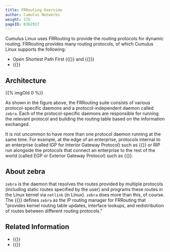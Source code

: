 ```yaml
---
title: FRRouting Overview
author: Cumulus Networks
weight: 175
pageID: 8362917
---
```

Cumulus Linux uses FRRouting to provide the routing protocols for dynamic routing. FRRouting provides many routing  protocols, of which Cumulus Linux supports the following:

- Open Shortest Path First ({{<link url="Open-Shortest-Path-First-OSPF" text="v2">}} and {{<link url="Open-Shortest-Path-First-v3-OSPFv3" text="v3">}})
- {{<link url="Border-Gateway-Protocol-BGP" text="Border Gateway Protocol">}}

## Architecture

{{% imgOld 0 %}}

As shown in the figure above, the FRRouting suite consists of various protocol-specific daemons and a protocol-independent daemon called `zebra`. Each of the protocol-specific daemons are responsible for running the relevant protocol and building the routing table based on the information exchanged.

It is not uncommon to have more than one protocol daemon running at the same time. For example, at the edge of an enterprise, protocols internal to an enterprise (called IGP for Interior Gateway Protocol) such as {{<link url="Open-Shortest-Path-First-OSPF" text="OSPF">}} or RIP run alongside the protocols that connect an enterprise to the rest of the world (called EGP or Exterior Gateway Protocol) such as {{<link url="Border-Gateway-Protocol-BGP" text="BGP">}}.

## About zebra

`zebra` is the daemon that resolves the routes provided by multiple protocols (including static routes specified by the user) and programs these routes in the Linux kernel via `netlink` (in Linux). `zebra` does more than this, of course. The {{<exlink url="http://docs.frrouting.org/en/latest/zebra.html" text="FRRouting documentation">}} defines `zebra` as the IP routing manager for FRRouting that "provides kernel routing table updates, interface lookups, and redistribution of routes
between different routing protocols."

## Related Information

- {{<exlink url="https://frrouting.org" text="frrouting.org">}}
- {{<exlink url="https://github.com/FRRouting/frr" text="FRR on GitHub">}}
